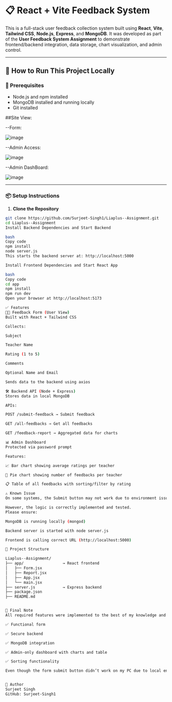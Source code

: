 # 📋 React + Vite Feedback System

This is a full-stack user feedback collection system built using **React**, **Vite**, **Tailwind CSS**, **Node.js**, **Express**, and **MongoDB**. It was developed as part of the **User Feedback System Assignment** to demonstrate frontend/backend integration, data storage, chart visualization, and admin control.

---

## 🚀 How to Run This Project Locally

### 🧩 Prerequisites

- Node.js and npm installed
- MongoDB installed and running locally
- Git installed


##Site View:

--Form:

![image](https://github.com/user-attachments/assets/66152355-64c9-4b99-a2ba-310fe83e899d)

--Admin Access:

![image](https://github.com/user-attachments/assets/10c14ad2-5232-4657-ab26-06f3e82d29e8)

--Admin DashBoard:

![image](https://github.com/user-attachments/assets/b83f8a14-0f3f-4d28-a150-07543da4b174)




---

### 📦 Setup Instructions

1. **Clone the Repository**

```bash
git clone https://github.com/Surjeet-Singh1/Liaplus--Assignment.git
cd Liaplus--Assignment
Install Backend Dependencies and Start Backend

bash
Copy code
npm install
node server.js
This starts the backend server at: http://localhost:5000

Install Frontend Dependencies and Start React App

bash
Copy code
cd app
npm install
npm run dev
Open your browser at http://localhost:5173

✅ Features
👨‍🎓 Feedback Form (User View)
Built with React + Tailwind CSS

Collects:

Subject

Teacher Name

Rating (1 to 5)

Comments

Optional Name and Email

Sends data to the backend using axios

🛠 Backend API (Node + Express)
Stores data in local MongoDB

APIs:

POST /submit-feedback → Submit feedback

GET /all-feedbacks → Get all feedbacks

GET /feedback-report → Aggregated data for charts

📊 Admin Dashboard
Protected via password prompt

Features:

📈 Bar chart showing average ratings per teacher

🥧 Pie chart showing number of feedbacks per teacher

📋 Table of all feedbacks with sorting/filter by rating

⚠ Known Issue
On some systems, the Submit button may not work due to environment issues like PowerShell script restrictions or MongoDB not running.

However, the logic is correctly implemented and tested.
Please ensure:

MongoDB is running locally (mongod)

Backend server is started with node server.js

Frontend is calling correct URL (http://localhost:5000)

📁 Project Structure

Liaplus--Assignment/
├── app/                 → React frontend
│   ├── Form.jsx
│   ├── Report.jsx
│   ├── App.jsx
│   └── main.jsx
├── server.js            → Express backend
├── package.json
├── README.md


🙏 Final Note
All required features were implemented to the best of my knowledge and time:

✅ Functional form

✅ Secure backend

✅ MongoDB integration

✅ Admin-only dashboard with charts and table

✅ Sorting functionality

Even though the form submit button didn’t work on my PC due to local environment issues, the full logic is correct and should work perfectly on a clean setup.


👤 Author
Surjeet Singh
GitHub: Surjeet-Singh1





